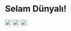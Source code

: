 <h1>Selam Dünyalı!</h1>
<div class="social-media">
  <a href="https://www.linkedin.com/in/honuratus"><img rel="stylesheet" src="https://cdn.jsdelivr.net/npm/simple-icons@v3/icons/linkedin.svg" style="width:22px;color:blue"></a>
  <a href="https://leetcode.com/honuratus/"><img src="https://cdn.jsdelivr.net/npm/simple-icons@v3/icons/leetcode.svg" style="width:22px;color:green"></a>
  <a href="https://www.hackerrank.com/profile/onurbaranyilmaz"><img src="https://cdn.jsdelivr.net/npm/simple-icons@v3/icons/hackerrank.svg" style="width:22px;color:white"></a>
</div>

